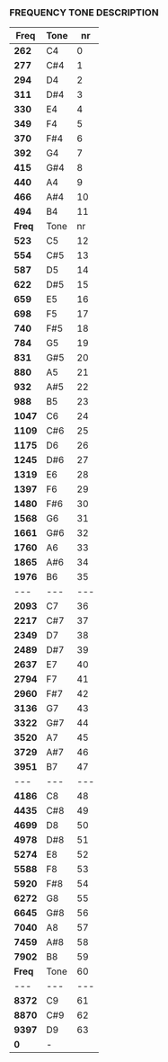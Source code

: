 ### FREQUENCY TONE DESCRIPTION

|**Freq**| Tone |  nr|
| ---    | ---  | ---|
|**262** | C4   |  0 |
|**277** | C#4  |  1 |
|**294** | D4   |  2 |
|**311** | D#4  |  3 |
|**330** | E4   |  4 |
|**349** | F4   |  5 |
|**370** | F#4  |  6 |
|**392** | G4   |  7 |
|**415** | G#4  |  8 |
|**440** | A4   |  9 |
|**466** | A#4  | 10 |
|**494** | B4   | 11 |
|**Freq**| Tone |  nr|
|**523** | C5   | 12 |
|**554** | C#5  | 13 |
|**587** | D5   | 14 |
|**622** | D#5  | 15 |
|**659** | E5   | 16 |
|**698** | F5   | 17 |
|**740** | F#5  | 18 |
|**784** | G5   | 19 |
|**831** | G#5  | 20 |
|**880** | A5   | 21 |
|**932** | A#5  | 22 |
|**988** | B5   | 23 |
|**1047**| C6   | 24 |
|**1109**| C#6  | 25 |
|**1175**| D6   | 26 |
|**1245**| D#6  | 27 |
|**1319**| E6   | 28 |
|**1397**| F6   | 29 |
|**1480**| F#6  | 30 |
|**1568**| G6   | 31 |
|**1661**| G#6  | 32 |
|**1760**| A6   | 33 |
|**1865**| A#6  | 34 |
|**1976**| B6   | 35 |
|  ---   | ---  | ---|
|**2093**| C7   | 36 |
|**2217**| C#7  | 37 |
|**2349**| D7   | 38 |
|**2489**| D#7  | 39 |
|**2637**| E7   | 40 |
|**2794**| F7   | 41 |
|**2960**| F#7  | 42 |
|**3136**| G7   | 43 |
|**3322**| G#7  | 44 |
|**3520**| A7   | 45 |
|**3729**| A#7  | 46 |
|**3951**| B7   | 47 |
|  ---   | ---  | ---|
|**4186**| C8   | 48 |
|**4435**| C#8  | 49 |
|**4699**| D8   | 50 |
|**4978**| D#8  | 51 |
|**5274**| E8   | 52 |
|**5588**| F8   | 53 |
|**5920**| F#8  | 54 |
|**6272**| G8   | 55 |
|**6645**| G#8  | 56 |
|**7040**| A8   | 57 |
|**7459**| A#8  | 58 |
|**7902**| B8   | 59 |
|**Freq**| Tone | 60 |
|  ---   | ---  | ---|
|**8372**| C9   | 61 |
|**8870**| C#9  | 62 |
|**9397**| D9   | 63 |
|**0**   | -    | 	|
